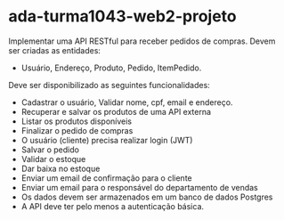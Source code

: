 # ada-turma1043-web2-projeto

Implementar uma API RESTful para receber pedidos de compras. Devem ser criadas as entidades: 
- Usuário, Endereço, Produto, Pedido, ItemPedido.

Deve ser disponibilizado as seguintes funcionalidades:
- Cadastrar o usuário, Validar nome, cpf, email e endereço.
- Recuperar e salvar os produtos de uma API externa
- Listar os produtos disponíveis
- Finalizar o pedido de compras
- O usuário (cliente) precisa realizar login (JWT)
- Salvar o pedido
- Validar o estoque
- Dar baixa no estoque
- Enviar um email de confirmação para o cliente
- Enviar um email para o responsável do departamento de vendas
- Os dados devem ser armazenados em um banco de dados Postgres
- A API deve ter pelo menos a autenticação básica.
